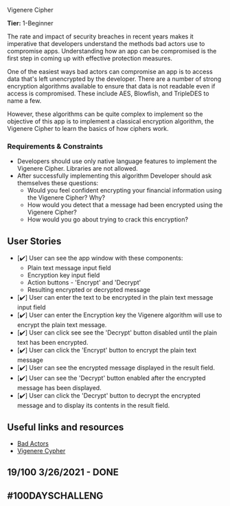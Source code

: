  Vigenere Cipher

**Tier:** 1-Beginner

The rate and impact of security breaches in recent years makes it imperative
that developers understand the methods bad actors use to compromise apps. 
Understanding how an app can be compromised is the first step in coming up 
with effective protection measures.

One of the easiest ways bad actors can compromise an app is to access
data that's left unencrypted by the developer. There are a number of strong
encryption algorithms available to ensure that data is not readable even if
access is compromised. These include AES, Blowfish, and TripleDES to name a
few. 

However, these algorithms can be quite complex to implement so the objective
of this app is to implement a classical encryption algorithm, the Vigenere
Cipher to learn the basics of how ciphers work.

### Requirements & Constraints

- Developers should use only native language features to implement the Vigenere
Cipher. Libraries are not allowed.
- After successfully implementing this algorithm Developer should ask
themselves these questions:
    - Would you feel confident encrypting your financial information using the
    Vigenere Cipher? Why?
    - How would you detect that a message had been encrypted using the
    Vigenere Cipher?
    - How would you go about trying to crack this encryption?

## User Stories

-   [✔️] User can see the app window with these components:
    - Plain text message input field
    - Encryption key input field
    - Action buttons - 'Encrypt' and 'Decrypt'
    - Resulting encrypted or decrypted message
-   [✔️] User can enter the text to be encrypted in the plain text message input
field
-   [✔️] User can enter the Encryption key the Vigenere algorithm will use to
encrypt the plain text message.
-   [✔️] User can click see see the 'Decrypt' button disabled until the plain
text has been encrypted.
-   [✔️] User can click the 'Encrypt' button to encrypt the plain text message
-   [✔️] User can see the encrypted message displayed in the result field.
-   [✔️] User can see the 'Decrypt' button enabled after the encrypted message
has been displayed.
-   [✔️] User can click the 'Decrypt' button to decrypt the encrypted message
and to display its contents in the result field.

## Useful links and resources

- [Bad Actors](http://solutionsreservoir.com/resources/introduction-to-cybersecurity/part-1-cybersecurity-overview)
- [Vigenere Cypher](https://www.geeksforgeeks.org/vigenere-cipher/)

## 19/100 3/26/2021 - DONE

## #100DAYSCHALLENG